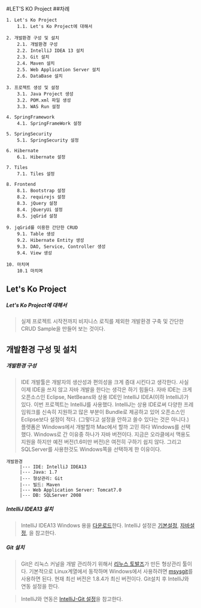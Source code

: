 #LET'S KO Project
##차례

```
1. Let's Ko Project
    1.1. Let's Ko Project에 대해서
    
2. 개발환경 구성 및 설치
    2.1. 개발환경 구성
    2.2. IntelliJ IDEA 13 설치
    2.3. Git 설치
    2.4. Maven 설치
    2.5. Web Application Server 설치
    2.6. DataBase 설치
    
3. 프로젝트 생성 및 설정
    3.1. Java Project 생성
    3.2. POM.xml 파일 생성
    3.3. WAS Run 설정
    
4. SpringFramework
    4.1. SpringFrameWork 설정
    
5. SpringSecurity
    5.1. SpringSecurity 설정
    
6. Hibernate
    6.1. Hibernate 설정

7. Tiles
    7.1. Tiles 설정

8. Frontend
    8.1. Bootstrap 설정
    8.2. requirejs 설정
    8.3. jQuery 설정
    8.4. jQueryUi 설정
    8.5. jqGrid 설정
    
9. jqGrid를 이용한 간단한 CRUD
    9.1. Table 생성
    9.2. Hibernate Entity 생성
    9.3. DAO, Service, Controller 생성
    9.4. View 생성
    
10. 마치며
    10.1 마치며
```

## Let's Ko Project
##### Let's Ko Project에 대해서
>실제 프로젝트 시작전까지 비지니스 로직를 제외한 개발환경 구축 및 간단한 CRUD Sample을 만들어 보는 것이다.

## 개발환경 구성 및 설치
##### 개발환경 구성
>IDE 개발툴은 개발자의 생산성과 편의성을 크게 증대 시킨다고 생각한다. 사실 이제 IDE을 쓰지 않고 자바 개발을 한다는
생각은 하기 힘들다. 자바 IDE는 크게 오픈소스인 Eclipse, NetBeans와 상용 IDE인 IntelliJ IDEA(이하 IntelliJ)가 있다.
이번 프로젝트는 IntelliJ를 사용했다. IntelliJ는 상용 IDE로써 다양한 프레임워크를 신속히 지원하고 많은 부분이 Bundle로
제공하고 있어 오픈소스인 Eclipse보다 설정이 적다. (그렇다고 설정을 안하고 쓸수 있다는 것은 아니다.) 플렛폼은 Windows에서
개발할까 Mac에서 할까 고민 하다 Windows를 선택했다. Windows로 간 이유중 하나가 자바 버전이다.
지금은 오라클에서 맥용도 지원을 하지만 예전 버전(1.6미만 버전)은 여전히 구하기 쉽지 않다.
그리고 SQLServer를 사용한것도 Windows쪽을 선택하게 한 이유이다.
```
개발환경
     |--- IDE: IntelliJ IDEA13
     |--- Java: 1.7
     |--- 형상관리: Git
     |--- 빌드: Maven
     |--- Web Application Server: Tomcat7.0
     |--- DB: SQLServer 2008
```

##### IntelliJ IDEA13 설치
>IntelliJ IDEA13 Windows 용을 [다운로드](http://www.jetbrains.com/idea/download/index.html)한다.
>IntelliJ 설정은 [기본설정](http://beyondj2ee.wordpress.com/2013/06/01/%EC%9D%B8%ED%85%94%EB%A6%ACj-%EC%8B%9C%EC%9E%91%ED%95%98%EA%B8%B0-part1-getting-start-intellij-%EA%B8%B0%EB%B3%B8-%EC%84%A4%EC%A0%95%ED%8E%B8/), [자바설정](http://beyondj2ee.wordpress.com/2013/06/15/%EC%9D%B8%ED%85%94%EB%A6%ACj-%EC%8B%9C%EC%9E%91%ED%95%98%EA%B8%B0-part2-getting-start-intellij-%EC%9E%90%EB%B0%94-%ED%94%84%EB%A1%9C%EC%A0%9D%ED%8A%B8%ED%8E%B8/), 을 참고한다.

##### Git 설치
>Git은 리눅스 커널을 개발 관리하기 위해서 [리누스 토발즈](http://ko.wikipedia.org/wiki/%EB%A6%AC%EB%88%84%EC%8A%A4_%ED%86%A0%EB%A5%B4%EB%B0%9C%EC%8A%A4)가 만든 형상관리 툴이다. 기본적으로 Linux계열에서 동작하며 Windows에서 사용하려면 [msysgit](https://code.google.com/p/msysgit/downloads/list?q=full+installer+official+git)를 사용하면 된다. 현재 최선 버전은 1.8.4가 최신 버전이다. Git설치 후 IntelliJ와 연동 설정을 한다.

>IntelliJ와 연동은 [IntelliJ-Git 설정](http://beyondj2ee.wordpress.com/2013/06/28/%ec%9d%b8%ed%85%94%eb%a6%acj-%ec%8b%9c%ec%9e%91%ed%95%98%ea%b8%b0-part4-getting-start-intellij-git/)을 참고한다.
